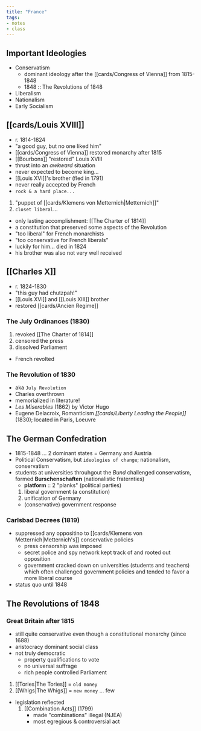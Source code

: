 ```yaml
---
title: "France"
tags:
- notes
- class
---
```

## Important Ideologies
- Conservatism
	- dominant ideology after the [[cards/Congress of Vienna]] from 1815-1848
	- 1848 :: The Revolutions of 1848
- Liberalism
- Nationalism
- Early Socialism
## [[cards/Louis XVIII]]
- r. 1814-1824
- "a good guy, but no one liked him"
- [[cards/Congress of Vienna]] restored monarchy after 1815
- [[Bourbons]] "restored" Louis XVIII
- thrust into an *awkward* situation
- never expected to become king...
- [[Louis XVI]]'s brother (fled in 1791)
- never really accepted by French
- `rock & a hard place...`
1. "puppet of [[cards/Klemens von Metternich|Metternich]]"
2. `closet liberal`...
- only lasting accomplishment: [[The Charter of 1814]]
- a constitution that preserved some aspects of the Revolution
- "too liberal" for French monarchists
- "too conservative for French liberals"
- luckily for him... died in 1824
- his brother was also not very well received
## [[Charles X]]
- r. 1824-1830
- "this guy had chutzpah!"
- [[Louis XVI]] and [[Louis XIII]] brother
- restored [[cards/Ancien Regime]]
### The July Ordinances (1830)
1. revoked [[The Charter of 1814]]
2. censored the press
3. dissolved Parliament
- French revolted
### The Revolution of 1830
- aka `July Revolution`
- Charles overthrown
- memorialized in literature!
- *Les Miserables* (1862) by Victor Hugo
- Eugene Delacroix, Romanticism *[[cards/Liberty Leading the People]]* (1830); located in Paris, Loeuvre
## The German Confedration
- 1815-1848 ... 2 dominant states = Germany and Austria
- Political Conservatism, but `ideologies of change`; nationalism, conservatism
- students at universities throuhgout the *Bund* challenged conservatism, formed **Burschenschaften** (nationalistic fraternties)
	- **platform** :: 2 "planks" (political parties)
	1. liberal government (a constitution)
	2. unification of Germany
	- (conservative) government response
### Carlsbad Decrees (1819)
- suppressed any oppositino to [[cards/Klemens von Metternich|Metternich's]] conservative policies
	- press censorship was imposed
	- secret police and spy network kept track of and rooted out opposition
	- government cracked down on universities (students and teachers) which often challenged government policies and tended to favor a more liberal course
- status quo until 1848
## The Revolutions of 1848
### Great Britain after 1815
- still quite conservative even though a constitutional monarchy (since 1688)
- aristocracy dominant social class
- not truly democratic
	- property qualifications to vote
	- no universal suffrage
	- rich people controlled Parliament
1. [[Tories|The Tories]] = `old money`
2. [[Whigs|The Whigs]] = `new money` ... few
- legislation reflected
	1. [[Combination Acts]] (1799)
		-  made "combinations" illegal (NJEA)
		- most egregious & controversial act